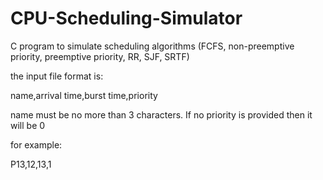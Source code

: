 # CPU-Scheduling-Simulator
C program to simulate scheduling algorithms (FCFS, non-preemptive priority, preemptive priority, RR, SJF, SRTF)

the input file format is:

name,arrival time,burst time,priority
  
name must be no more than 3 characters. If no priority is provided then it will be 0

for example:

P13,12,13,1
